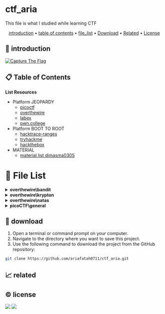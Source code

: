 # ctf_aria

This file is what I studied while learning CTF

<p align="center">
  <a href="#introduction">introduction</a> •
  <a href="#table-of-contents">table of contents</a> •
  <a href="#file-list">file_list</a> •
  <a href="#download">Download</a> •
  <a href="#related">Related</a> •
  <a href="#license">License</a>
</p>

<p id="introduction"></p>

## 🚀 introduction

<p align="left"> 
  <a href="#">
    <img alt="Capture The Flag" src="https://img.shields.io/badge/-Capture%20The%20Flag-FF5733?style=flat-square&logo=flag&logoColor=white" />
  </a>
</p>

<p id="table-of-contents"></p>

## 📋 Table of Contents

<b>List Resources</b>

<ul>
  <li>Platform JEOPARDY<ul>
    <li><a href="https://play.picoctf.org">picoctf</a></li>
    <li><a href="https://overthewire.org">overthewire</a></li>
    <li><a href="https://labex.io">labex</a></li>
    <li><a href="https://pwn.college">pwn.college</a></li>
  </ul></li>
  <li>Platform BOOT TO ROOT<ul>
    <li><a href="https://hacktrace-ranges.id">hacktrace-ranges</a></li>
    <li><a href="https://tryhackme.com">tryhackme</a></li>
    <li><a href="https:/www.hackthebox.com">hackthebox</a></li>
  </ul></li>
  <li>MATERIAL<ul>
    <li><a href="https://dimasma0305.github.io/Cyber-Security-Learning-Resources/Resource_List/Link_Bermanfaat">material list dimasma0305</a></li>
  </ul></li>
</ul>

<p id="file-list"></p>

# 📄 File List
<details>
<summary><b>overthewire\bandit</b></summary>
<ul>
 <li><a href='overthewire/bandit/level%2001.html'>level 01</a></li>
 <li><a href='overthewire/bandit/level%2002.html'>level 02</a></li>
 <li><a href='overthewire/bandit/level%2003.html'>level 03</a></li>
 <li><a href='overthewire/bandit/level%2004.html'>level 04</a></li>
 <li><a href='overthewire/bandit/level%2005.html'>level 05</a></li>
 <li><a href='overthewire/bandit/level%2006.html'>level 06</a></li>
 <li><a href='overthewire/bandit/level%2007.html'>level 07</a></li>
 <li><a href='overthewire/bandit/level%2008.html'>level 08</a></li>
 <li><a href='overthewire/bandit/level%2009.html'>level 09</a></li>
 <li><a href='overthewire/bandit/level%2010.html'>level 10</a></li>
 <li><a href='overthewire/bandit/level%2011.html'>level 11</a></li>
 <li><a href='overthewire/bandit/level%2012.html'>level 12</a></li>
 <li><a href='overthewire/bandit/level%2013.html'>level 13</a></li>
 <li><a href='overthewire/bandit/level%2014%20un.html'>level 14 un</a></li>
 <li><a href='overthewire/bandit/level%2015%20un.html'>level 15 un</a></li>
 <li><a href='overthewire/bandit/level%2016%20un.html'>level 16 un</a></li>
 <li><a href='overthewire/bandit/level%2017%20un.html'>level 17 un</a></li>
 <li><a href='overthewire/bandit/level%2018%20un.html'>level 18 un</a></li>
 <li><a href='overthewire/bandit/level%2019%20un.html'>level 19 un</a></li>
 <li><a href='overthewire/bandit/level%2020%20un.html'>level 20 un</a></li>
</ul>

</details>

<details>
<summary><b>overthewire\krypton</b></summary>
<ul>
 <li><a href='overthewire/krypton/level%2001.html'>level 01</a></li>
 <li><a href='overthewire/krypton/level%2002.html'>level 02</a></li>
 <li><a href='overthewire/krypton/level%2003.html'>level 03</a></li>
 <li><a href='overthewire/krypton/level%2004%20un.html'>level 04 un</a></li>
 <li><a href='overthewire/krypton/level%2005%20un.html'>level 05 un</a></li>
</ul>

</details>

<details>
<summary><b>overthewire\natas</b></summary>
<ul>
 <li><a href='overthewire/natas/level%2000.html'>level 00</a></li>
 <li><a href='overthewire/natas/level%2001.html'>level 01</a></li>
 <li><a href='overthewire/natas/level%2002.html'>level 02</a></li>
 <li><a href='overthewire/natas/level%2003.html'>level 03</a></li>
 <li><a href='overthewire/natas/level%2004.html'>level 04</a></li>
 <li><a href='overthewire/natas/level%2005%20un.html'>level 05 un</a></li>
 <li><a href='overthewire/natas/level%2006%20un.html'>level 06 un</a></li>
 <li><a href='overthewire/natas/level%2007%20un.html'>level 07 un</a></li>
 <li><a href='overthewire/natas/level%2008%20un.html'>level 08 un</a></li>
 <li><a href='overthewire/natas/level%2009%20un.html'>level 09 un</a></li>
</ul>

</details>

<details>
<summary><b>picoCTF\general</b></summary>
<ul>
 <li><a href='picoCTF/general/Super%20SSH.html'>Super SSH</a></li>
</ul>

</details>

<p id="download"></p>

## 🔨 download

1. Open a terminal or command prompt on your computer.
2. Navigate to the directory where you want to save this project.
3. Use the following command to download the project from the GitHub repository:
```sh
git clone https://github.com/ariafatah0711/ctf_aria.git
```

<p id="related"></p>

## 📈 related

<p id="license"></p>

## ©️ license
<a href="https://github.com/ariafatah0711" alt="CREATED"><img src="https://img.shields.io/static/v1?style=for-the-badge&label=CREATED%20BY&message=ariafatah0711&color=000000"></a>
<a href="https://github.com/ariafatah0711/ariafatah0711/blob/main/LICENSE" alt="LICENSE"><img src="https://img.shields.io/static/v1?style=for-the-badge&label=LICENSE&message=MIT&color=000000"></a>
